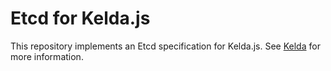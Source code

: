 # Etcd for Kelda.js

This repository implements an Etcd specification for Kelda.js.  See
[Kelda](http://kelda.io) for more information.
